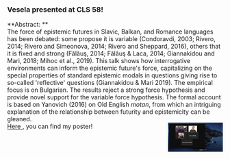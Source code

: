 ### Vesela presented at CLS 58!

**Abstract: ** <br>
The force of epistemic futures in Slavic, Balkan, and Romance languages has been debated: some propose it is variable (Condoravdi, 2003; Rivero, 2014; 
Rivero and Simeonova, 2014; Rivero and Sheppard, 2016), others that it is fixed and strong (Fălăuş, 2014; Fălăuş & Laca, 2014; Giannakidou and Mari, 2018; 
Mihoc et al., 2019). This talk shows how interrogative environments can inform the epistemic future's force, capitalizing on the special properties of 
standard epistemic modals in questions giving rise to so-called 'reflective' questions (Giannakidou & Mari 2019). The empirical focus is on Bulgarian. 
The results reject a strong force hypothesis and provide novel support for the variable force hypothesis. The formal account is based on Yanovich 
(2016) on Old English *motan*, from which an intriguing explanation of the relationship between futurity and epistemicity can be gleaned. <br>
<img src="images/screenshot_talk_ves.png" alt="a screenshot of my online talk" style="width: 128px; float: right;">
<a href= "previous_talks/poster_ves.pdf"> Here </a>, you can find my poster! 
